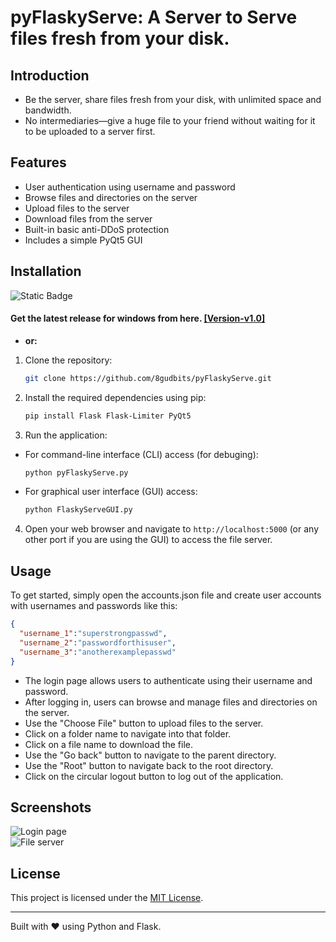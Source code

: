 # pyFlaskyServe: A Server to Serve files fresh from your disk.

## Introduction

- Be the server, share files fresh from your disk, with unlimited space and bandwidth.
- No intermediaries—give a huge file to your friend without waiting for it to be uploaded to a server first.

## Features

- User authentication using username and password
- Browse files and directories on the server
- Upload files to the server
- Download files from the server
- Built-in basic anti-DDoS protection
- Includes a simple PyQt5 GUI

## Installation

![Static Badge](https://img.shields.io/badge/Version-v1.0-blue)

#### Get the latest release for windows from here. [[Version-v1.0]](https://github.com/8gudbits/pyFlaskyServe/releases)

  - **or:**

1. Clone the repository:

   ```bash
   git clone https://github.com/8gudbits/pyFlaskyServe.git
   ```

2. Install the required dependencies using pip:

   ```bash
   pip install Flask Flask-Limiter PyQt5
   ```

3. Run the application:

- For command-line interface (CLI) access (for debuging):

  ```bash
  python pyFlaskyServe.py
  ```

- For graphical user interface (GUI) access:

  ```bash
  python FlaskyServeGUI.py
  ```

4. Open your web browser and navigate to `http://localhost:5000` (or any other port if you are using the GUI) to access the file server.

## Usage

To get started, simply open the accounts.json file and create user accounts with usernames and passwords like this:

```json
{
  "username_1":"superstrongpasswd",
  "username_2":"passwordforthisuser",
  "username_3":"anotherexamplepasswd"
}
```

- The login page allows users to authenticate using their username and password.
- After logging in, users can browse and manage files and directories on the server.
- Use the "Choose File" button to upload files to the server.
- Click on a folder name to navigate into that folder.
- Click on a file name to download the file.
- Use the "Go back" button to navigate to the parent directory.
- Use the "Root" button to navigate back to the root directory.
- Click on the circular logout button to log out of the application.

## Screenshots

<img src="https://github.com/8gudbits/pyFlaskyServe/blob/main/Preview/login_page.png?raw=true" alt="Login page"><br>
<img src="https://github.com/8gudbits/pyFlaskyServe/blob/main/Preview/file_server.png?raw=true" alt="File server">

## License

This project is licensed under the [MIT License](https://github.com/8gudbits/pyFlaskyServe/blob/main/LICENSE).

---

Built with ❤️ using Python and Flask.
